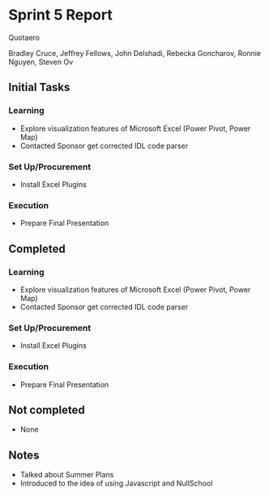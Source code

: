 # Sprint 5 Report

Quotaero

Bradley Cruce, Jeffrey Fellows, John Delshadi, Rebecka Goncharov, Ronnie Nguyen, Steven Ov

## Initial Tasks
### Learning
+ Explore visualization features of Microsoft Excel (Power Pivot, Power Map)
+ Contacted Sponsor get corrected IDL code parser

### Set Up/Procurement
+ Install Excel Plugins

### Execution
+ Prepare Final Presentation

## Completed
### Learning
+ Explore visualization features of Microsoft Excel (Power Pivot, Power Map)
+ Contacted Sponsor get corrected IDL code parser

### Set Up/Procurement
+ Install Excel Plugins

### Execution
+ Prepare Final Presentation

## Not completed
+ None

## Notes
+ Talked about Summer Plans
+ Introduced to the idea of using Javascript and NullSchool

